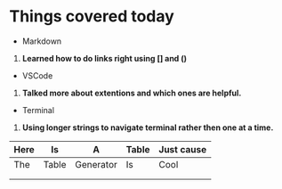 # Things covered today
* Markdown 
1. **Learned how to do links right using [] and ()**

* VSCode
1. **Talked more about extentions and which ones are helpful.**
* Terminal
1. **Using longer strings to navigate terminal rather then one at a time.**

| Here | Is    | A         | Table | Just cause |
|------|-------|-----------|-------|------------|
| The  | Table | Generator | Is    | Cool       |
|      |       |           |       |            |
|      |       |           |       |            |
